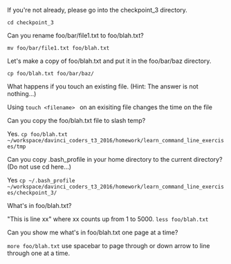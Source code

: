 
If you're not already, please go into the checkpoint_3 directory.

```cd checkpoint_3```

Can you rename foo/bar/file1.txt to foo/blah.txt?

```mv foo/bar/file1.txt foo/blah.txt```
    
Let's make a copy of foo/blah.txt and put it in the foo/bar/baz directory.

```cp foo/blah.txt foo/bar/baz/```

What happens if you touch an existing file. (Hint:  The answer is not nothing...)

Using ```touch <filename> ``` on an exisiting file changes the time on the file

Can you copy the foo/blah.txt file to slash temp?

Yes. ```cp foo/blah.txt ~/workspace/davinci_coders_t3_2016/homework/learn_command_line_exercises/tmp```

Can you copy .bash_profile in your home directory to the current directory? (Do not use cd here...)

Yes ```cp ~/.bash_profile ~/workspace/davinci_coders_t3_2016/homework/learn_command_line_exercises/checkpoint_3/```

What's in foo/blah.txt?

"This is line xx" where xx counts up from 1 to 5000.
    ```less foo/blah.txt```
    
Can you show me what's in foo/blah.txt one page at a time?

```more foo/blah.txt``` use spacebar to page through or down arrow to line through
one at a time.
